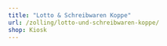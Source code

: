 ```yaml
---
title: "Lotto & Schreibwaren Koppe"
url: /zolling/lotto-und-schreibwaren-koppe/
shop: Kiosk
---
```

